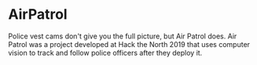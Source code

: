 # AirPatrol
Police vest cams don't give you the full picture, but Air Patrol does. Air Patrol was a project developed at Hack the North 2019 that uses computer vision to track and follow police officers after they deploy it. 
